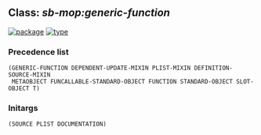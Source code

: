 ## Class: ***sb-mop:generic-function***
[![package](https://img.shields.io/badge/Package-SB--MOP-5f9ea0.svg?style=social&colorA=999999)](../) [![type](https://img.shields.io/badge/Type-Class-5f9ea0.svg?style=social&colorA=999999)](../#class) 
### Precedence list
```
(GENERIC-FUNCTION DEPENDENT-UPDATE-MIXIN PLIST-MIXIN DEFINITION-SOURCE-MIXIN
 METAOBJECT FUNCALLABLE-STANDARD-OBJECT FUNCTION STANDARD-OBJECT SLOT-OBJECT T)
```
### Initargs
```
(SOURCE PLIST DOCUMENTATION)
```
